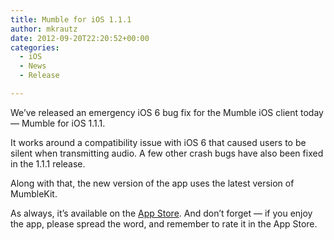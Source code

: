 ```yaml
---
title: Mumble for iOS 1.1.1
author: mkrautz
date: 2012-09-20T22:20:52+00:00
categories:
  - iOS
  - News
  - Release

---
```

 We&#8217;ve released an emergency iOS 6 bug fix for the Mumble iOS client today — Mumble for iOS 1.1.1.

It works around a compatibility issue with iOS 6 that caused users to be silent when transmitting audio. A few other crash bugs have also been fixed in the 1.1.1 release.

<!--more-->

Along with that, the new version of the app uses the latest version of MumbleKit.

As always, it&#8217;s available on the [App Store][1]. And don’t forget — if you enjoy the app, please spread the word, and remember to rate it in the App Store.

 [1]: http://itunes.apple.com/us/app/mumble/id443472808?mt=8
